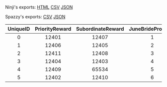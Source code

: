 Ninji's exports: [HTML](https://wuffs.org/acnh/bcsv_140/html/CalendarEventJuneBrideReward.html) [CSV](https://wuffs.org/acnh/bcsv_140/csv/CalendarEventJuneBrideReward.csv) [JSON](https://wuffs.org/acnh/bcsv_140/json/CalendarEventJuneBrideReward.json)

Spazzy's exports: [CSV](https://github.com/McSpazzy/acnh-csv/blob/master/CalendarEventJuneBrideReward.csv) [JSON](https://github.com/McSpazzy/acnh-json/blob/master/CalendarEventJuneBrideReward.json)

| UniqueID | PriorityReward | SubordinateReward | JuneBrideProgress |
|:--:|:--:|:--:|:--:|
| 0 | 12401 | 12407 | 1 | 
| 1 | 12406 | 12405 | 2 | 
| 2 | 12411 | 12408 | 3 | 
| 3 | 12404 | 12403 | 4 | 
| 4 | 12409 | 65534 | 5 | 
| 5 | 12402 | 12410 | 6 | 
